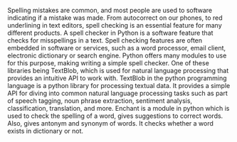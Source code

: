 Spelling mistakes are common, and most people are used to software indicating if a mistake was made. 
From autocorrect on our phones, to red underlining in text editors, spell checking is an essential feature for many different products. 
A spell checker in Python is a software feature that checks for misspellings in a text. 
Spell checking features are often embedded in software or services, such as a word processor, email client, electronic dictionary or search engine. 
Python offers many modules to use for this purpose, making writing a simple spell checker.
One of these libraries being TextBlob, which is used for natural language processing that provides an intuitive API to work with. 
TextBlob in the python programming language is a python library for processing textual data. It provides a simple API for diving into common natural language processing tasks such as part of speech tagging, noun phrase extraction, sentiment analysis, classification, translation, and more. 
Enchant is a module in python which is used to check the spelling of a word, gives suggestions to correct words. 
Also, gives antonym and synonym of words. It checks whether a word exists in dictionary or not.
